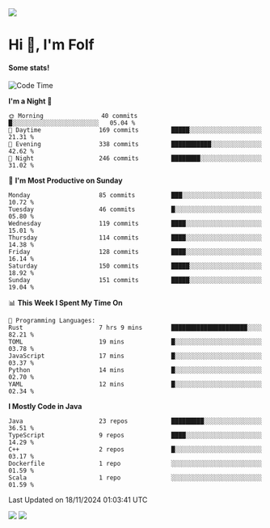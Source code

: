 <img src="https://komarev.com/ghpvc/?username=itsfolf"/>
<h1>Hi 👋, I'm Folf</h1>


#### Some stats!
<!--START_SECTION:waka-->
![Code Time](http://img.shields.io/badge/Code%20Time-2%2C401%20hrs%2056%20mins-blue)

**I'm a Night 🦉** 

```text
🌞 Morning                40 commits          █░░░░░░░░░░░░░░░░░░░░░░░░   05.04 % 
🌆 Daytime                169 commits         █████░░░░░░░░░░░░░░░░░░░░   21.31 % 
🌃 Evening                338 commits         ███████████░░░░░░░░░░░░░░   42.62 % 
🌙 Night                  246 commits         ████████░░░░░░░░░░░░░░░░░   31.02 % 
```
📅 **I'm Most Productive on Sunday** 

```text
Monday                   85 commits          ███░░░░░░░░░░░░░░░░░░░░░░   10.72 % 
Tuesday                  46 commits          █░░░░░░░░░░░░░░░░░░░░░░░░   05.80 % 
Wednesday                119 commits         ████░░░░░░░░░░░░░░░░░░░░░   15.01 % 
Thursday                 114 commits         ████░░░░░░░░░░░░░░░░░░░░░   14.38 % 
Friday                   128 commits         ████░░░░░░░░░░░░░░░░░░░░░   16.14 % 
Saturday                 150 commits         █████░░░░░░░░░░░░░░░░░░░░   18.92 % 
Sunday                   151 commits         █████░░░░░░░░░░░░░░░░░░░░   19.04 % 
```


📊 **This Week I Spent My Time On** 

```text
💬 Programming Languages: 
Rust                     7 hrs 9 mins        █████████████████████░░░░   82.21 % 
TOML                     19 mins             █░░░░░░░░░░░░░░░░░░░░░░░░   03.78 % 
JavaScript               17 mins             █░░░░░░░░░░░░░░░░░░░░░░░░   03.37 % 
Python                   14 mins             █░░░░░░░░░░░░░░░░░░░░░░░░   02.70 % 
YAML                     12 mins             █░░░░░░░░░░░░░░░░░░░░░░░░   02.34 % 
```

**I Mostly Code in Java** 

```text
Java                     23 repos            █████████░░░░░░░░░░░░░░░░   36.51 % 
TypeScript               9 repos             ████░░░░░░░░░░░░░░░░░░░░░   14.29 % 
C++                      2 repos             █░░░░░░░░░░░░░░░░░░░░░░░░   03.17 % 
Dockerfile               1 repo              ░░░░░░░░░░░░░░░░░░░░░░░░░   01.59 % 
Scala                    1 repo              ░░░░░░░░░░░░░░░░░░░░░░░░░   01.59 % 
```




 Last Updated on 18/11/2024 01:03:41 UTC
<!--END_SECTION:waka-->
<a src="https://discord.com/users/1090088995976925305"><img src="https://lanyard-profile-readme.vercel.app/api/1090088995976925305"/></a></td> 
<img src="https://hit.yhype.me/github/profile?user_id=9268058"/>
